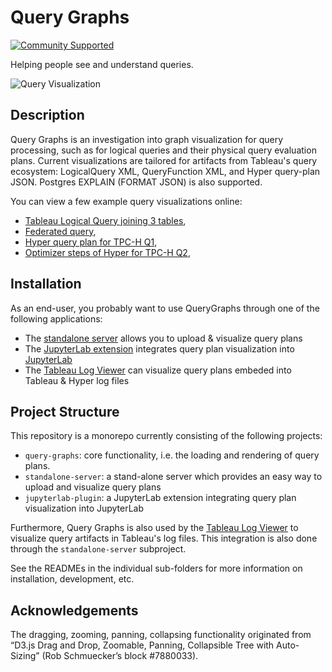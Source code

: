 Query Graphs
============
[![Community Supported](https://img.shields.io/badge/Support%20Level-Community%20Supported-457387.svg)](https://www.tableau.com/support-levels-it-and-developer-tools)

Helping people see and understand queries.

![Query Visualization](https://tableau.github.io/query-graphs/media/sample_graph.png "Sample Graph")

Description
-----------

Query Graphs is an investigation into graph visualization for query processing, such as for logical queries and their physical
query evaluation plans.
Current visualizations are tailored for artifacts from Tableau's query ecosystem:
LogicalQuery XML, QueryFunction XML, and Hyper query-plan JSON.
Postgres EXPLAIN (FORMAT JSON) is also supported.

You can view a few example query visualizations online:
* [Tableau Logical Query joining 3 tables](https://tableau.github.io/query-graphs/query-graphs.html?file=favorites/tableau/joins.xml&properties={"title":"Tableau%20Logical%20Query"}),
* [Federated query](https://tableau.github.io/query-graphs/query-graphs.html?file=favorites/tableau/dint4.xml&properties={"title":"Federated%20Query"}),
* [Hyper query plan for TPC-H Q1](https://tableau.github.io/query-graphs/query-graphs.html?file=favorites/hyper/tpch-q1.plan.json&properties={"title":"TPC-H%20Q1%20in%20Hyper"}),
* [Optimizer steps of Hyper for TPC-H Q2](https://tableau.github.io/query-graphs/query-graphs.html?file=favorites/hyper/tpch-q2-steps.plan.json&orientation=left-to-right&properties={"title":"Optimizer%20steps%20for%20TPC-H%20Q2"}),

Installation
------------

As an end-user, you probably want to use QueryGraphs through one of the following applications:
* The [standalone server](standalone-server/) allows you to upload & visualize query plans
* The [JupyterLab extension](jupyterlab-extension/) integrates query plan visualization into [JupyterLab](https://github.com/jupyterlab/jupyterlab/)
* The [Tableau Log Viewer](https://github.com/tableau/tableau-log-viewer) can visualize query plans embeded into Tableau & Hyper log files

Project Structure
-------------------

This repository is a monorepo currently consisting of the following projects:

* `query-graphs`: core functionality, i.e. the loading and rendering of query plans.
* `standalone-server`: a stand-alone server which provides an easy way to upload and visualize query plans
* `jupyterlab-plugin`: a JupyterLab extension integrating query plan visualization into JupyterLab

Furthermore, Query Graphs is also used by the
[Tableau Log Viewer](https://github.com/tableau/tableau-log-viewer)
to visualize query artifacts in Tableau's log files.
This integration is also done through the `standalone-server` subproject.

See the READMEs in the individual sub-folders for more information on installation, development, etc.

Acknowledgements
----------------

The dragging, zooming, panning, collapsing functionality originated from
“D3.js Drag and Drop, Zoomable, Panning, Collapsible Tree with Auto-Sizing” (Rob Schmuecker’s block #7880033).
